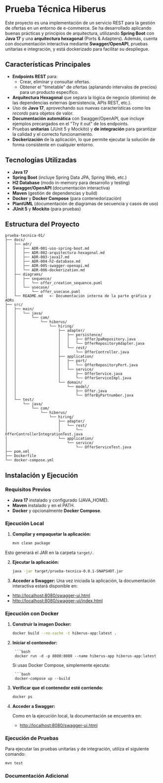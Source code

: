# Prueba Técnica Hiberus

Este proyecto es una implementación de un servicio REST para la gestión de ofertas en un entorno de e-commerce. Se ha desarrollado aplicando buenas prácticas y principios de arquitectura, utilizando **Spring Boot** con **Java 17** y una **arquitectura hexagonal** (Ports & Adapters). Además, cuenta con documentación interactiva mediante **Swagger/OpenAPI**, pruebas unitarias e integración, y está dockerizado para facilitar su despliegue.

## Características Principales

- **Endpoints REST** para:
  - Crear, eliminar y consultar ofertas.
  - Obtener el "timetable" de ofertas (aplanando intervalos de precios) para un producto específico.
- **Arquitectura Hexagonal** que separa la lógica de negocio (dominio) de las dependencias externas (persistencia, APIs REST, etc.).
- Uso de **Java 17**, aprovechando sus nuevas características como los *records* para objetos de valor.
- **Documentación automática** con Swagger/OpenAPI, que incluye ejemplos precargados en el "Try it out" de los endpoints.
- Pruebas **unitarias** (JUnit 5 y Mockito) y **de integración** para garantizar la calidad y el correcto funcionamiento.
- **Dockerización** de la aplicación, lo que permite ejecutar la solución de forma consistente en cualquier entorno.

## Tecnologías Utilizadas

- **Java 17**
- **Spring Boot** (incluye Spring Data JPA, Spring Web, etc.)
- **H2 Database** (modo in-memory para desarrollo y testing)
- **Swagger/OpenAPI** (documentación interactiva)
- **Maven** (gestión de dependencias y build)
- **Docker** y **Docker Compose** (para contenedorización)
- **PlantUML** (documentación de diagramas de secuencia y casos de uso)
- **JUnit 5** y **Mockito** (para pruebas)

## Estructura del Proyecto

```plaintext
prueba-tecnica-01/
├── docs/
│   ├── adr/
│   │   ├── ADR-001-uso-spring-boot.md
│   │   ├── ADR-002-arquitectura-hexagonal.md
│   │   ├── ADR-003-java17.md
│   │   ├── ADR-004-h2-database.md
│   │   ├── ADR-005-swagger-openapi.md
│   │   └── ADR-006-dockerization.md
│   ├── diagrams/
│   │   ├── sequence/
│   │   │   └── offer_creation_sequence.puml
│   │   └── usecase/
│   │       └── offer_usecase.puml
│   └── README.md   <- Documentación interna de la parte gráfica y ADRs
├── src/
│   ├── main/
│   │   └── java/
│   │       └── com/
│   │           └── hiberus/
│   │               └── hiring/
│   │                   ├── adapter/
│   │                   │   ├── persistence/
│   │                   │   │   ├── OfferJpaRepository.java
│   │                   │   │   └── OfferRepositoryAdapter.java
│   │                   │   └── rest/
│   │                   │       └── OfferController.java
│   │                   ├── application/
│   │                   │   ├── port/
│   │                   │   │   └── OfferRepositoryPort.java
│   │                   │   └── service/
│   │                   │       ├── OfferService.java
│   │                   │       └── OfferServiceImpl.java
│   │                   └── domain/
│   │                       └── model/
│   │                           ├── Offer.java
│   │                           └── OfferByPartnumber.java
│   └── test/
│       └── java/
│           └── com/
│               └── hiberus/
│                   └── hiring/
│                       ├── adapter/
│                       │   └── rest/
│                       │       └── OfferControllerIntegrationTest.java
│                       └── application/
│                           └── service/
│                               └── OfferServiceTest.java
├── pom.xml
├── Dockerfile
└── docker-compose.yml
```

## Instalación y Ejecución

### Requisitos Previos

- **Java 17** instalado y configurado (JAVA_HOME).
- **Maven** instalado y en el PATH.
- **Docker** y opcionalmente **Docker Compose**.

### Ejecución Local

1. **Compilar y empaquetar la aplicación:**

   ```bash
   mvn clean package
Esto generará el JAR en la carpeta `target/`.

2. **Ejecutar la aplicación:**

   ```bash
   java -jar target/prueba-tecnica-0.0.1-SNAPSHOT.jar
2. **Acceder a Swagger:**
Una vez iniciada la aplicación, la documentación interactiva estará disponible en:
- [http://localhost:8080/swagger-ui.html](http://localhost:8080/swagger-ui.html)
- [http://localhost:8080/swagger-ui/index.html](http://localhost:8080/swagger-ui/index.html)

### Ejecución con Docker

1. **Construir la imagen Docker:**

   ```bash
   docker build --no-cache -t hiberus-app:latest .
2. **Iniciar el contenedor:**

        ```bash
        docker run -d -p 8080:8080 --name hiberus-app hiberus-app:latest 
    Si usas Docker Compose, simplemente ejecuta:

        ```bash
        docker-compose up --build 
3. **Verificar que el contenedor esté corriendo:**

    ```bash
    docker ps
4. **Acceder a Swagger:**
    
    Como en la ejecución local, la documentación se encuentra en:
    - [http://localhost:8080/swagger-ui.html](http://localhost:8080/swagger-ui.html)

### Ejecución de Pruebas

Para ejecutar las pruebas unitarias y de integración, utiliza el siguiente comando:

```bash
mvn test
```

### Documentación Adicional